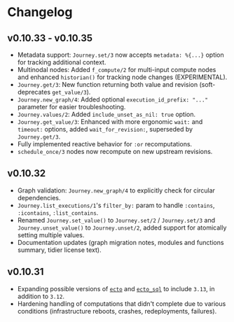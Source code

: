 # Changelog

## v0.10.33 - v0.10.35

- Metadata support: `Journey.set/3` now accepts `metadata: %{...}` option for tracking additional context.
- Multinodal nodes: Added `f_compute/2` for multi-input compute nodes and enhanced `historian()` for tracking node changes (EXPERIMENTAL).
- `Journey.get/3`: New function returning both value and revision (soft-deprecates `get_value/3`).
- `Journey.new_graph/4`: Added optional `execution_id_prefix: "..."` parameter for easier troubleshooting.
- `Journey.values/2`: Added `include_unset_as_nil: true` option.
- `Journey.get_value/3`: Enhanced with more ergonomic `wait:` and `timeout:` options, added `wait_for_revision:`, superseded by `Journey.get/3`.
- Fully implemented reactive behavior for `:or` recomputations.
- `schedule_once/3` nodes now recompute on new upstream revisions.

## v0.10.32

- Graph validation: `Journey.new_graph/4` to explicitly check for circular dependencies.
- `Journey.list_executions/1`'s `filter_by:` param to handle `:contains`, `:icontains`, `:list_contains`.
- Renamed `Journey.set_value()` to `Journey.set/2` / `Journey.set/3` and `Journey.unset_value()` to `Journey.unset/2`, added support for atomically setting multiple values.
- Documentation updates (graph migration notes, modules and functions summary, tidier license text).

## v0.10.31
- Expanding possible versions of [`ecto`](https://hexdocs.pm/ecto) and [`ecto_sql`](https://hexdocs.pm/ecto_sql) to include `3.13`, in addition to `3.12`.
- Hardening handling of computations that didn't complete due to various conditions (infrastructure reboots, crashes, redeployments, failures).
